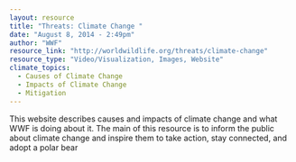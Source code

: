 ```yaml
---
layout: resource
title: "Threats: Climate Change "
date: "August 8, 2014 - 2:49pm"
author: "WWF"
resource_link: "http://worldwildlife.org/threats/climate-change"
resource_type: "Video/Visualization, Images, Website"
climate_topics:
  - Causes of Climate Change
  - Impacts of Climate Change
  - Mitigation
---
```


This website describes causes and impacts of climate change and what WWF is doing about it. The main of this resource is to inform the public about climate change and inspire them to take action, stay connected, and adopt a polar bear
